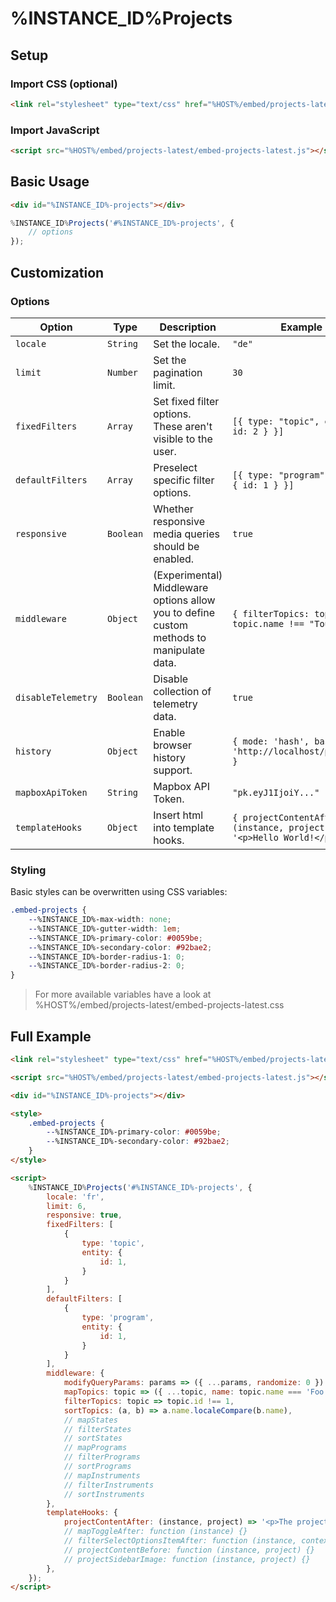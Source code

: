# %INSTANCE_ID%Projects

## Setup

### Import CSS (optional)

```html
<link rel="stylesheet" type="text/css" href="%HOST%/embed/projects-latest/embed-projects-latest.css">
```

### Import JavaScript

```html
<script src="%HOST%/embed/projects-latest/embed-projects-latest.js"></script>
```

## Basic Usage

```html
<div id="%INSTANCE_ID%-projects"></div>
```

```javascript
%INSTANCE_ID%Projects('#%INSTANCE_ID%-projects', {
    // options
});
```

## Customization

### Options

| Option             | Type      | Description                                                                              | Example                                                                 |
|--------------------|-----------|------------------------------------------------------------------------------------------|-------------------------------------------------------------------------|
| `locale`           | `String`  | Set the locale.                                                                          | `"de"`                                                                  |
| `limit`            | `Number`  | Set the pagination limit.                                                                | `30`                                                                    |
| `fixedFilters`     | `Array`   | Set fixed filter options. These aren't visible to the user.                              | `[{ type: "topic", entity: { id: 2 } }]`                                |
| `defaultFilters`   | `Array`   | Preselect specific filter options.                                                       | `[{ type: "program", entity: { id: 1 } }]`                              |
| `responsive`       | `Boolean` | Whether responsive media queries should be enabled.                                      | `true`                                                                  |
| `middleware`       | `Object`  | (Experimental) Middleware options allow you to define custom methods to manipulate data. | `{ filterTopics: topic => topic.name !== "Tourism" }`                   |
| `disableTelemetry` | `Boolean` | Disable collection of telemetry data.                                                    | `true`                                                                  |
| `history`          | `Object`  | Enable browser history support.                                                          | `{ mode: 'hash', base: 'http://localhost/projects' }`                   |
| `mapboxApiToken`   | `String`  | Mapbox API Token.                                                                        | `"pk.eyJ1IjoiY..."`                                                     |
| `templateHooks`    | `Object`  | Insert html into template hooks.                                                         | `{ projectContentAfter: (instance, project) => '<p>Hello World!</p>' }` |

### Styling

Basic styles can be overwritten using CSS variables:

```css
.embed-projects {
    --%INSTANCE_ID%-max-width: none;
    --%INSTANCE_ID%-gutter-width: 1em;
    --%INSTANCE_ID%-primary-color: #0059be;
    --%INSTANCE_ID%-secondary-color: #92bae2;
    --%INSTANCE_ID%-border-radius-1: 0;
    --%INSTANCE_ID%-border-radius-2: 0;
}
```

> For more available variables have a look at %HOST%/embed/projects-latest/embed-projects-latest.css

## Full Example

```html
<link rel="stylesheet" type="text/css" href="%HOST%/embed/projects-latest/embed-projects-latest.css">

<script src="%HOST%/embed/projects-latest/embed-projects-latest.js"></script>

<div id="%INSTANCE_ID%-projects"></div>

<style>
    .embed-projects {
        --%INSTANCE_ID%-primary-color: #0059be;
        --%INSTANCE_ID%-secondary-color: #92bae2;
    }
</style>

<script>
    %INSTANCE_ID%Projects('#%INSTANCE_ID%-projects', {
        locale: 'fr',
        limit: 6,
        responsive: true,
        fixedFilters: [
            { 
                type: 'topic', 
                entity: { 
                    id: 1,
                } 
            }
        ],
        defaultFilters: [
            { 
                type: 'program', 
                entity: { 
                    id: 1,
                } 
            }
        ],
        middleware: {
            modifyQueryParams: params => ({ ...params, randomize: 0 })
            mapTopics: topic => ({ ...topic, name: topic.name === 'Foo' ? 'Bar' : topic.name }),
            filterTopics: topic => topic.id !== 1,
            sortTopics: (a, b) => a.name.localeCompare(b.name),
            // mapStates
            // filterStates
            // sortStates
            // mapPrograms
            // filterPrograms
            // sortPrograms
            // mapInstruments
            // filterInstruments
            // sortInstruments
        },
        templateHooks: {
            projectContentAfter: (instance, project) => '<p>The project ID is: '+project.id+'</p>',
            // mapToggleAfter: function (instance) {}
            // filterSelectOptionsItemAfter: function (instance, context, item) {}
            // projectContentBefore: function (instance, project) {}
            // projectSidebarImage: function (instance, project) {}
        },
    });
</script>
```